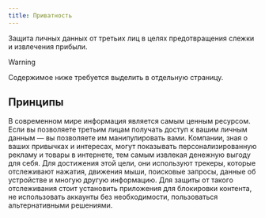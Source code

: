 ```yaml
---
title: Приватность
---
```


Защита личных данных от третьих лиц в целях предотвращения слежки и извлечения
прибыли.

<!--more-->

> [!warning]
> Содержимое ниже требуется выделить в отдельную страницу.

## Принципы

В современном мире информация является самым ценным ресурсом. Если вы
позволяете третьим лицам получать доступ к вашим личным данным — вы позволяете
им манипулировать вами. Компании, зная о ваших привычках и интересах, могут
показывать персонализированную рекламу и товары в интернете, тем самым извлекая
денежную выгоду для себя. Для достижения этой цели, они используют трекеры,
которые отслеживают нажатия, движения мыши, поисковые запросы, данные об
устройстве и многую другую информацию. Для защиты от такого отслеживания стоит
установить приложения для блокировки контента, не использовать аккаунты без
необходимости, пользоваться альтернативными решениями.
